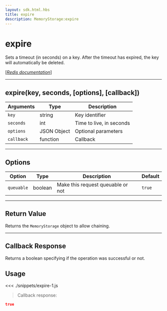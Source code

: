 ```yaml
---
layout: sdk.html.hbs
title: expire
description: MemoryStorage:expire
---
```


# expire

Sets a timeout (in seconds) on a key. After the timeout has expired, the key will automatically be deleted.

[[_Redis documentation_]](https://redis.io/commands/expire)

---

## expire(key, seconds, [options], [callback])

| Arguments  | Type        | Description              |
| ---------- | ----------- | ------------------------ |
| `key`      | string      | Key identifier           |
| `seconds`  | int         | Time to live, in seconds |
| `options`  | JSON Object | Optional parameters      |
| `callback` | function    | Callback                 |

---

## Options

| Option     | Type    | Description                       | Default |
| ---------- | ------- | --------------------------------- | ------- |
| `queuable` | boolean | Make this request queuable or not | `true`  |

---

## Return Value

Returns the `MemoryStorage` object to allow chaining.

---

## Callback Response

Returns a boolean specifying if the operation was successful or not.

## Usage

<<< ./snippets/expire-1.js

> Callback response:

```json
true
```
